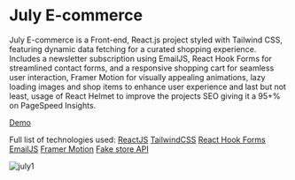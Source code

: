# July E-commerce

July E-commerce is a Front-end, React.js project styled with Tailwind CSS, featuring dynamic data fetching for a curated shopping experience. Includes a newsletter subscription using EmailJS, React Hook Forms for streamlined contact forms, and a responsive shopping cart for seamless user interaction, Framer Motion for visually appealing animations, lazy loading images and shop items to enhance user experience and last but not least, usage of React Helmet to improve the projects SEO giving it a 95+% on PageSpeed Insights.

[Demo](https://chimerical-kangaroo-19ed41.netlify.app/)

Full list of technologies used: 
[ReactJS](https://react.dev/)
[TailwindCSS](https://tailwindcss.com/)
[React Hook Forms](https://www.react-hook-form.com/)
[EmailJS](https://www.emailjs.com/)
[Framer Motion](https://www.framer.com/motion/)
[Fake store API](https://fakestoreapi.com/)

![july1](https://github.com/Atanas97/July-eCommerce/assets/77697122/08d82353-816a-471b-910a-7b35eea06b52)

